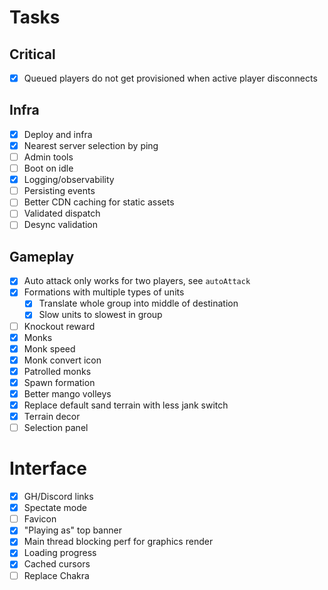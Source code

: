 Tasks
===

## Critical

- [x] Queued players do not get provisioned when active player disconnects

## Infra

- [x] Deploy and infra
- [x] Nearest server selection by ping
- [ ] Admin tools
- [ ] Boot on idle
- [x] Logging/observability
- [ ] Persisting events
- [ ] Better CDN caching for static assets
- [ ] Validated dispatch
- [ ] Desync validation

## Gameplay

- [x] Auto attack only works for two players, see `autoAttack`
- [x] Formations with multiple types of units
    - [x] Translate whole group into middle of destination
    - [x] Slow units to slowest in group
- [ ] Knockout reward
- [x] Monks
- [x] Monk speed
- [x] Monk convert icon
- [x] Patrolled monks
- [x] Spawn formation
- [x] Better mango volleys
- [x] Replace default sand terrain with less jank switch
- [x] Terrain decor
- [ ] Selection panel

# Interface

- [x] GH/Discord links
- [x] Spectate mode
- [ ] Favicon
- [x] "Playing as" top banner
- [x] Main thread blocking perf for graphics render
- [x] Loading progress
- [x] Cached cursors
- [ ] Replace Chakra
